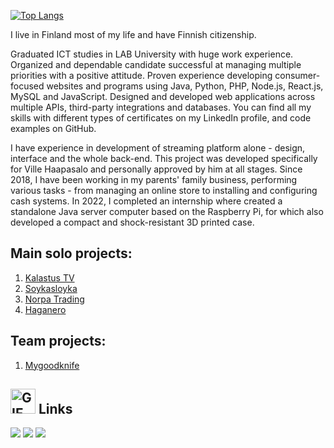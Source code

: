 [![Top Langs](https://github-readme-stats.vercel.app/api/top-langs/?username=soykasloyka&layout=compact)](https://github.com/anuraghazra/github-readme-stats)

I live in Finland most of my life and have Finnish citizenship. 

Graduated ICT studies in LAB University with huge work experience. Organized and dependable candidate successful at managing multiple priorities with a positive attitude. Proven experience developing consumer-focused websites and programs using Java, Python, PHP, Node.js, React.js, MySQL and JavaScript. Designed and developed web applications across multiple APIs, third-party integrations and databases. You can find all my skills with different types of certificates on my LinkedIn profile, and code examples on GitHub.

I have experience in development of streaming platform alone - design, interface and the whole back-end. This project was developed specifically for Ville Haapasalo and personally approved by him at all stages. Since 2018, I have been working in my parents' family business, performing various tasks - from managing an online store to installing and configuring cash systems. In 2022, I completed an internship where created a standalone Java server computer based on the Raspberry Pi, for which also developed a compact and shock-resistant 3D printed case.

## Main solo projects:
1. [Kalastus TV](https://kalastus-tv.com)
2. [Soykasloyka](https://soykasloyka.com)
3. [Norpa Trading](https://llcnorpa.com)
4. [Haganero](https://haganero.com)

## Team projects:
1. [Mygoodknife](https://mygoodknife.com)

## <img src="https://media.giphy.com/media/kuWN0iF9BLQKk/giphy.gif" alt="GIF" width="40">  Links
[![](https://img.shields.io/badge/-linkedin-0073B1?style=flat-square)](https://www.linkedin.com/in/petraitvid/)
[![](https://img.shields.io/badge/-twitter-1C9CEA?style=flat-square)](https://twitter.com/Soykasloykas)
[![](https://img.shields.io/badge/deviantart-05cc47)](https://www.deviantart.com/soykasloykasayon)


